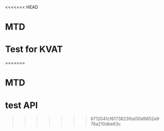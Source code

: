 <<<<<<< HEAD
# MTD
# Test for KVAT
=======
# MTD
# test API
>>>>>>> 6712041cf6173823fbd30d9852a976a210dbe63c
